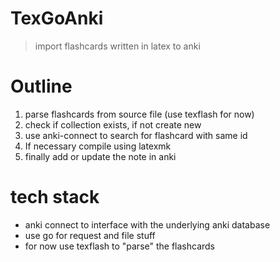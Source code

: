 # TexGoAnki

> import flashcards written in latex to anki


# Outline
1. parse flashcards from source file (use texflash for now)
2. check if collection exists, if not create new
3. use anki-connect to search for flashcard with same id
4. If necessary compile using latexmk
5. finally add or update the note in anki

# tech stack
- anki connect to interface with the underlying anki database
- use go for request and file stuff
- for now use texflash to "parse" the flashcards
